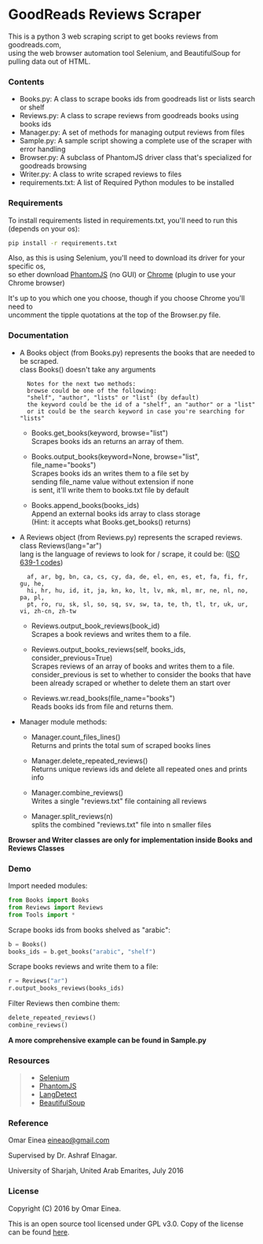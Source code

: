# GoodReads Reviews Scraper

This is a python 3 web scraping script to get books reviews from goodreads.com,				<br>
using the web browser automation tool Selenium, and BeautifulSoup for pulling data out of HTML.

### Contents

- Books.py: A class to scrape books ids from goodreads list or lists search or shelf
- Reviews.py: A class to scrape reviews from goodreads books using books ids
- Manager.py: A set of methods for managing output reviews from files
- Sample.py: A sample script showing a complete use of the scraper with error handling
- Browser.py: A subclass of PhantomJS driver class that's specialized for goodreads browsing
- Writer.py: A class to write scraped reviews to files
- requirements.txt: A list of Required Python modules to be installed

### Requirements

To install requirements listed in requirements.txt, you'll need to run this (depends on your os):
```bash
pip install -r requirements.txt
```
Also, as this is using Selenium, you'll need to download its driver for your specific os,	<br>
so ether download [PhantomJS](http://phantomjs.org/download.html) (no GUI) or [Chrome](https://sites.google.com/a/chromium.org/chromedriver/downloads) (plugin to use your Chrome browser)

It's up to you which one you choose, though if you choose Chrome you'll need to				<br>
uncomment the tipple quotations at the top of the Browser.py file.

### Documentation

- A Books object (from Books.py) represents the books that are needed to be scraped.		<br>
	class Books() doesn't take any arguments

		Notes for the next two methods:
		browse could be one of the following:
		"shelf", "author", "lists" or "list" (by default)
		the keyword could be the id of a "shelf", an "author" or a "list"
		or it could be the search keyword in case you're searching for "lists"

	- Books.get_books(keyword, browse="list")												<br>
		Scrapes books ids an returns an array of them.

	- Books.output_books(keyword=None, browse="list", file_name="books")					<br>
		Scrapes books ids an writes them to a file set by									<br>
		sending file_name value without extension if none									<br>
		is sent, it'll write them to books.txt file by default

	- Books.append_books(books_ids)															<br>
		Append an external books ids array to class storage									<br>
		(Hint: it accepts what Books.get_books() returns)

- A Reviews object (from Reviews.py) represents the scraped reviews.						<br>
	class Reviews(lang="ar")																<br>
	lang is the language of reviews to look for / scrape, it could be: ([ISO 639-1 codes](https://en.wikipedia.org/wiki/List_of_ISO_639-1_codes))

		af, ar, bg, bn, ca, cs, cy, da, de, el, en, es, et, fa, fi, fr, gu, he,
		hi, hr, hu, id, it, ja, kn, ko, lt, lv, mk, ml, mr, ne, nl, no, pa, pl,
		pt, ro, ru, sk, sl, so, sq, sv, sw, ta, te, th, tl, tr, uk, ur, vi, zh-cn, zh-tw

	- Reviews.output_book_reviews(book_id)													<br>
	Scrapes a book reviews and writes them to a file.

	- Reviews.output_books_reviews(self, books_ids, consider_previous=True)					<br>
	Scrapes reviews of an array of books and writes them to a file.							<br>
	consider_previous is set to whether to consider the books that have						<br>
	been already scraped or whether to delete them an start over

	- Reviews.wr.read_books(file_name="books")												<br>
	Reads books ids from file and returns them.

- Manager module methods:
	- Manager.count_files_lines()															<br>
	Returns and prints the total sum of scraped books lines

	- Manager.delete_repeated_reviews()														<br>
	Returns unique reviews ids and delete all repeated ones and prints info

	- Manager.combine_reviews()																<br>
	Writes a single "reviews.txt" file containing all reviews

	- Manager.split_reviews(n)																<br>
	splits the combined "reviews.txt" file into n smaller files

**Browser and Writer classes are only for implementation inside Books and Reviews Classes**

### Demo

Import needed modules:
```python
from Books import Books
from Reviews import Reviews
from Tools import *
```

Scrape books ids from books shelved as "arabic":
```python
b = Books()
books_ids = b.get_books("arabic", "shelf")
```

Scrape books reviews and write them to a file:
```python
r = Reviews("ar")
r.output_books_reviews(books_ids)
```

Filter Reviews then combine them:
```python
delete_repeated_reviews()
combine_reviews()
```

**A more comprehensive example can be found in Sample.py**

### Resources

> - [Selenium](http://www.seleniumhq.org/)
> - [PhantomJS](http://phantomjs.org/)
> - [LangDetect](https://github.com/Mimino666/langdetect)
> - [BeautifulSoup](https://www.crummy.com/software/BeautifulSoup/)

### Reference

Omar Einea <eineao@gmail.com>

Supervised by Dr. Ashraf Elnagar.

University of Sharjah, United Arab Emarites, July 2016

### License

Copyright (C) 2016 by Omar Einea.

This is an open source tool licensed under GPL v3.0. Copy of the license can be found [here](https://github.com/OmarEinea/GoodReads/blob/master/LICENSE.md).
